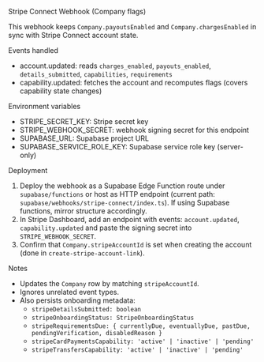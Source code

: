 Stripe Connect Webhook (Company flags)

This webhook keeps `Company.payoutsEnabled` and `Company.chargesEnabled` in sync with Stripe Connect account state.

Events handled
- account.updated: reads `charges_enabled`, `payouts_enabled`, `details_submitted`, `capabilities`, `requirements`
- capability.updated: fetches the account and recomputes flags (covers capability state changes)

Environment variables
- STRIPE_SECRET_KEY: Stripe secret key
- STRIPE_WEBHOOK_SECRET: webhook signing secret for this endpoint
- SUPABASE_URL: Supabase project URL
- SUPABASE_SERVICE_ROLE_KEY: Supabase service role key (server-only)

Deployment
1) Deploy the webhook as a Supabase Edge Function route under `supabase/functions` or host as HTTP endpoint (current path: `supabase/webhooks/stripe-connect/index.ts`). If using Supabase functions, mirror structure accordingly.
2) In Stripe Dashboard, add an endpoint with events: `account.updated`, `capability.updated` and paste the signing secret into `STRIPE_WEBHOOK_SECRET`.
3) Confirm that `Company.stripeAccountId` is set when creating the account (done in `create-stripe-account-link`).

Notes
- Updates the `Company` row by matching `stripeAccountId`.
- Ignores unrelated event types.
- Also persists onboarding metadata:
  - `stripeDetailsSubmitted: boolean`
  - `stripeOnboardingStatus: StripeOnboardingStatus`
  - `stripeRequirementsDue: { currentlyDue, eventuallyDue, pastDue, pendingVerification, disabledReason }`
  - `stripeCardPaymentsCapability: 'active' | 'inactive' | 'pending'`
  - `stripeTransfersCapability: 'active' | 'inactive' | 'pending'`

